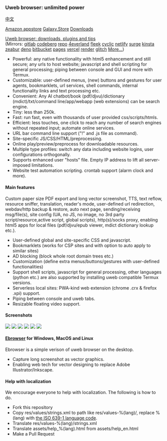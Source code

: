 ### Uweb browser: unlimited power
<a href="README.zh-Hans.md" onclick="if(notRepo()){location='../../zh/readme/index.html#';return false;}">中文</a>

[Amazon appstore](https://www.amazon.com/TorApp-Info-uweb-browser-for-geeks/dp/B098QPR6N5)
[Galaxy.Store](https://galaxy.store/uweb)
<a href="en/download.md" onclick="if(notRepo()){location='../../en/changelog/index.html#';return false;}">Downloads</a>

[Uweb browser: downloads, plugins and tips](https://torappinfo.github.io/uweb/en/)  
(Mirrors: [gitlab](https://jamesfengcao.gitlab.io/uweb/en/) [codeberg](https://jamesfengcao.codeberg.page/en/) [repo](https://repo.or.cz/uweb.git/blob_plain/HEAD:/en/index.html) [4everland](https://uweb.4everland.app/en/) [fleek](https://uweb.on-fleek.app/en/) [cyclic](https://muweb.cyclic.app/en/) [netlify](https://uwebzh.netlify.app/en/) [surge](https://uweb.surge.sh/en/) [kinsta](https://uwebbrowser-t27o4.kinsta.page) [zeabur](https://uweb.zeabur.app/en/) [deno](https://posh-crab-23.deno.dev/en/) [bitbucket](https://torappinfo.bitbucket.io/en/) [pages](https://muweb.pages.dev/en/) [vercel](https://uweb.vercel.app/en/) [render](https://uweb.onrender.com/en/) [glitch](https://uweb.glitch.me/en/) <a href="en/mirrors.md" onclick="if(notRepo()){location='../../en/mirrors/index.html#';return false;}">More...</a>)

- Powerful: any native functionality with html5 enhancement and still secure; any urls to host website; javascript and shell scripting for general processing; piping between console and GUI and more with Termux.
- Customizable: user-defined menus, (new) buttons and gestures for user agents, bookmarklets, url services, shell commands, internal functionality links and text processing etc.
- Convenient: Any AI chatbot/book (pdf/djvu)/dictionary (mdict)/txt/command line/app/webapp (web extensions) can be search engine.
- Tiny: less than 250k.
- Fast: run fast, even with thousands of user provided css/scripts/htmls.
- Efficient: less touches, one click to reach any number of search engines without repeated input; automate online services.
- URL bar command line support ("!" and .js file as command).
- Site-specific JS/CSS/HTML/preprocessing.
- Online play/preview/preprocess for downloadable resources.
- Multiple type profiles: switch any data including website logins, user configurations orthogonally.
- Supports enhanced user "hosts" file. Empty IP address to lift all server-imposed limitations.
- Website test automation scripting. crontab support (alarm clock and more). 

#### Main features
Custom paper size PDF export and long vector screenshot, TTS, text reflow, resource sniffer, translation, reader's mode, user-defined url redirection, webdav/http backup & restore, auto next page, sending/receiving msg/file(s), site config (UA, no JS, no image, no 3rd party script/resource,active script, global scripts), http(s)/socks proxy, enabling html5 apps for local files (pdf/djvu/epub viewer, mdict dictionary lookup etc.).

- User-defined global and site-specific CSS and javascript.
- Bookmarklets (works for CSP sites and with option to auto apply to similar sites)
- AD blocking (block whole root domain trees etc.)
- Customization (define extra menus/buttons/gestures with user-defined functionalities)
- Support shell scripts, javascript for general processing, other languages (python etc.) are also supported by installing uweb compatible Termux versions.
- Serverless local sites: PWA-kind web extension (chrome .crx & firefox .xpi) support.
- Piping between console and uweb tabs.
- Resizable floating video support.

#### Screenshots
![](https://i.postimg.cc/rsL9G5N1/home1.png)
![](https://i.postimg.cc/9QxJ3Rc2/globalcss.png)
![](https://i.postimg.cc/VksDHBQ4/globaljs.png)
![](https://i.postimg.cc/HLV3TYLy/longclick.png)
![](https://i.postimg.cc/XJ58ysdN/option1.png)
![](https://i.postimg.cc/0NFnQT6H/option2.png)

#### [Ebrowser](https://github.com/torappinfo/eweb) for Windows, MacOS and Linux
Ebrowser is a simple verison of uweb browser on the desktop.
- Capture long screenshot as vector graphics. 
- Enabling web tech for vector designing to replace Adobe Illustrator/Inkscape.

#### Help with localization
We encourage everyone to help with localization. The following is how to do.

- Fork this repository
- Copy res/values/strings.xml to path like res/values-%(lang)/, replace %(lang) with [the ISO 639-1 language code](http://www.loc.gov/standards/iso639-2/php/code_list.php).
- Translate res/values-%(lang)/strings.xml
- Translate assets/help_%(lang).html from assets/help_en.html
- Make a Pull Request
